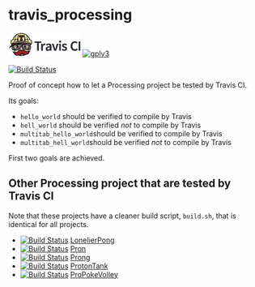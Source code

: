 # travis_processing

[![Travis CI logo](TravisCI.png)](https://travis-ci.org)
[![gplv3](http://www.gnu.org/graphics/gplv3-88x31.png)](http://www.gnu.org/licenses/gpl.html)

[![Build Status](https://travis-ci.org/richelbilderbeek/travis_processing.svg?branch=master)](https://travis-ci.org/richelbilderbeek/travis_processing)

Proof of concept how to let a Processing project be tested by Travis CI.

Its goals:
  * `hello_world` should be verified to compile by Travis
  * `hell_world` should be verified *not* to compile by Travis
  * `multitab_hello_world`should be verified to compile by Travis
  * `multitab_hell_world`should be verified *not* to compile by Travis

First two goals are achieved.

## Other Processing project that are tested by Travis CI

Note that these projects have a cleaner build script, `build.sh`, that is identical for all projects.

 * [![Build Status](https://travis-ci.org/richelbilderbeek/LonelierPong.svg?branch=master)](https://travis-ci.org/richelbilderbeek/LonelierPong) [LonelierPong](https://github.com/richelbilderbeek/LonelierPong)
 * [![Build Status](https://travis-ci.org/richelbilderbeek/Pron.svg?branch=master)](https://travis-ci.org/richelbilderbeek/Pron) [Pron](https://github.com/richelbilderbeek/Pron)
 * [![Build Status](https://travis-ci.org/richelbilderbeek/Prong.svg?branch=master)](https://travis-ci.org/richelbilderbeek/Prong) [Prong](https://github.com/richelbilderbeek/Prong)
 * [![Build Status](https://travis-ci.org/richelbilderbeek/ProtonTank.svg?branch=master)](https://travis-ci.org/richelbilderbeek/ProtonTank) [ProtonTank](https://github.com/richelbilderbeek/ProtonTank)
 * [![Build Status](https://travis-ci.org/richelbilderbeek/ProPokeVolley.svg?branch=master)](https://travis-ci.org/richelbilderbeek/ProPokeVolley) [ProPokeVolley](https://github.com/richelbilderbeek/ProPokeVolley)
